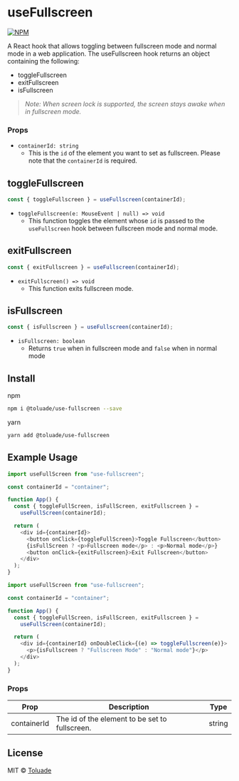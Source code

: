 # useFullscreen

[![NPM](https://img.shields.io/npm/v/@toluade/use-fullscreen.svg)](https://www.npmjs.com/package/@toluade/use-fullscreen)

A React hook that allows toggling between fullscreen mode and normal mode in a web application. The useFullscreen hook returns an object containing the following:

- toggleFullscreen
- exitFullscreen
- isFullscreen

> _Note: When screen lock is supported, the screen stays awake when in fullscreen mode._

### Props

- `containerId: string`
  - This is the `id` of the element you want to set as fullscreen. Please note that the `containerId` is required.

## toggleFullscreen

```js
const { toggleFullscreen } = useFullscreen(containerId);
```

- `toggleFullscreen(e: MouseEvent | null) => void`
  - This function toggles the element whose `id` is passed to the `useFullscreen` hook between fullscreen mode and normal mode.

## exitFullscreen

```js
const { exitFullscreen } = useFullscreen(containerId);
```

- `exitFullscreen() => void`
  - This function exits fullscreen mode.

## isFullscreen

```js
const { isFullscreen } = useFullscreen(containerId);
```

- `isFullscreen: boolean`
  - Returns `true` when in fullscreen mode and `false` when in normal mode

## Install

npm

```sh npm
npm i @toluade/use-fullscreen --save
```

yarn

```sh yarn
yarn add @toluade/use-fullscreen
```

## Example Usage

```js
import useFullScreen from "use-fullscreen";

const containerId = "container";

function App() {
  const { toggleFullScreen, isFullScreen, exitFullscreen } =
    useFullScreen(containerId);

  return (
    <div id={containerId}>
      <button onClick={toggleFullScreen}>Toggle Fullscreen</button>
      {isFullScreen ? <p>Fullscreen mode</p> : <p>Normal mode</p>}
      <button onClick={exitFullscreen}>Exit Fullscreen</button>
    </div>
  );
}
```

```js
import useFullScreen from "use-fullscreen";

const containerId = "container";

function App() {
  const { toggleFullScreen, isFullScreen, exitFullscreen } =
    useFullScreen(containerId);

  return (
    <div id={containerId} onDoubleClick={(e) => toggleFullscreen(e)}>
      <p>{isFullscreen ? "Fullscreen Mode" : "Normal mode"}</p>
    </div>
  );
}
```

### Props

| Prop        | Description                                    | Type   |
| ----------- | ---------------------------------------------- | ------ |
| containerId | The id of the element to be set to fullscreen. | string |

## License

MIT © [Toluade](https://github.com/Toluade)
